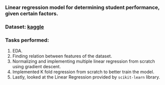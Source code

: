 ### Linear regression model for determining student performance, given certain factors.

### Dataset: [kaggle](https://www.kaggle.com/datasets/nikhil7280/student-performance-multiple-linear-regression/)

### Tasks performed:
1. EDA.
2. Finding relation between features of the dataset.
3. Normalizing and implementing multiple linear regression from scratch using gradient descent.
4. Implemented K fold regression from scratch to better train the model.
5. Lastly, looked at the Linear Regression provided by `scikit-learn` library.


